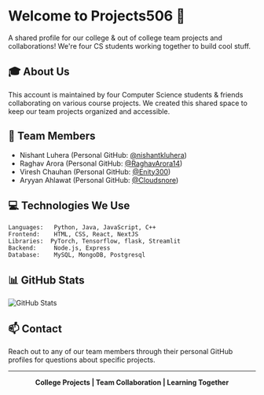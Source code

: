# Welcome to Projects506 👋

A shared profile for our college & out of college team projects and collaborations! We're four CS students working together to build cool stuff.

## 🎓 About Us

This account is maintained by four Computer Science students & friends collaborating on various course projects. We created this shared space to keep our team projects organized and accessible.

## 👥 Team Members

- Nishant Luhera (Personal GitHub: [@nishantkluhera](https://github.com/nishantkluhera))
- Raghav Arora (Personal GitHub: [@RaghavArora14](https://github.com/RaghavArora14))
- Viresh Chauhan (Personal GitHub: [@Enity300](https://github.com/Enity300))
- Aryyan Ahlawat (Personal GitHub: [@Cloudsnore](https://github.com/Cloudsnore))


## 💻 Technologies We Use

```
Languages:   Python, Java, JavaScript, C++
Frontend:    HTML, CSS, React, NextJS
Libraries:  PyTorch, Tensorflow, flask, Streamlit
Backend:     Node.js, Express
Database:    MySQL, MongoDB, Postgresql
```

## 📊 GitHub Stats

![GitHub Stats](https://github-readme-stats.vercel.app/api?username=projects506&show_icons=true&theme=dark)

## 📫 Contact

Reach out to any of our team members through their personal GitHub profiles for questions about specific projects.

---
<div align="center">

**College Projects | Team Collaboration | Learning Together**

</div>
